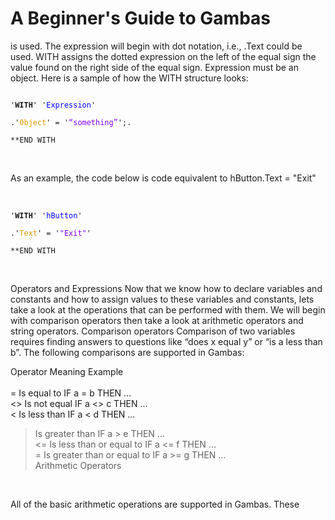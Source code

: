 # A Beginner's Guide to Gambas
is used. The expression will begin with dot notation, i.e., .Text could be used.
WITH assigns the dotted expression on the left of the equal sign the value found
on the right side of the equal sign. Expression must be an object. Here is a
sample of how the WITH structure looks:
<br/>

<code>
'<b>WITH</b>' '<FONT COLOR=#0000FF>Expression</font>'                                                <br/>
.'<FONT COLOR=#e69900>Object</font>' = '<FONT COLOR=#8000FF>“something”</font>';.                                   <br/>
**END WITH                                                               <br/>
</code>

<br/>

As an example, the code below is code equivalent to hButton.Text = "Exit"

<br/>

<code>
'<b>WITH</b>' '<FONT COLOR=#0000FF>hButton</font>'                                                        <br/>  
.'<FONT COLOR=#e69900>Text</font>' = '<FONT COLOR=#8000FF>"Exit"</font>'                                                           <br/>
**END WITH                                                                <br/>
</code>
<br/>

Operators and Expressions
Now that we know how to declare variables and constants and how to
assign values to these variables and constants, lets take a look at the operations
that can be performed with them. We will begin with comparison operators then
take a look at arithmetic operators and string operators.
Comparison operators
Comparison of two variables requires finding answers to questions like
“does x equal y” or “is a less than b”. The following comparisons are supported in
Gambas:
<br/>

Operator Meaning Example                                             <br/>  
= Is equal to IF a = b THEN ...                                              <br/>
<> Is not equal IF a <> c THEN ...                                       <br/>
< Is less than IF a < d THEN ...                                              <br/>
> Is greater than IF a > e THEN ...                                      <br/>
<= Is less than or equal to IF a <= f THEN ...                <br/>
>= Is greater than or equal to IF a >= g THEN ...        <br/>
Arithmetic Operators                                                             <br/>
<br/>

All of the basic arithmetic operations are supported in Gambas. These